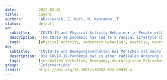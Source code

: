 ```yaml
---
date:          2022-02-01
title:         Cogent
authors:       'Abasıyanık, Z, Kurt, M, Kahraman, T'
status:        default
en:
  subtitle:    'COVID-19 and Physical Activity Behaviour in People with Neurological Diseases: A Systematic Review'
  description: 'The COVID-19 pandemic has led to a radical lifestyle change, which may unintendedly change physical activity levels. We aimed to perform a systematic review to investigate the physical activity changes in people with neurological diseases, and to examine the relationship between physical activity and disease symptoms, and psychosocial factors. The review was performed in accordance with the Preferred Reporting Items for Systematic Reviews and Meta-Analyses (PRISMA) statement. A systematic search of the literature across five databases (PubMed, CINAHL, Web of Science, SCOPUS, and Cochrane Library) was carried out using the keywords relating to COVID-19, physical activity, sedentary behaviour, exercise, and the name of the neurological diseases. The systematic search was updated on 4 February 2021 with the same keywords. Fourteen studies (n = 7662 persons with neurological diseases, n = 1663 healthy controls) were eligible for this review. The study populations were Parkinson disease (n = 7), dementia (n = 1), multiple sclerosis (n = 1), spinal cord injury (n = 1), hereditary spastic paraplegia (n = 1), neuromuscular diseases (n = 1), Charcot-Marie-Tooth neuropathy (n = 1), and epilepsy (n = 1). Thirteen studies reported a decreased physical activity level, one study reported a high interruption rate of physiotherapy/rehabilitation. Furthermore, the physical activity reduction was associated with worse disease symptoms, depression, perceived health, and mental and physical components of quality of life. The COVID-19 pandemic has a negative impact on the physical activity levels of people with neurological diseases, and this change was related to the worsening of disease symptoms and psychosocial factors. '
  tags:        [physical activity, sedentary behaviour, exercise, neurological disease]
de:
  subtitle:    'COVID-19 und Bewegungsverhalten bei Menschen mit neurologischen Erkrankungen: Eine systematische Überprüfung'
  description: 'Die COVID-19-Pandemie hat zu einer radikalen Änderung des Lebensstils geführt, die möglicherweise unbeabsichtigt das Niveau der körperlichen Aktivität verändert. Unser Ziel war es, in einer systematischen Übersichtsarbeit die Veränderungen der körperlichen Aktivität bei Menschen mit neurologischen Erkrankungen zu untersuchen und den Zusammenhang zwischen körperlicher Aktivität und Krankheitssymptomen sowie psychosozialen Faktoren zu untersuchen. Die Untersuchung wurde in Übereinstimmung mit der PRISMA-Erklärung (Preferred Reporting Items for Systematic Reviews and Meta-Analyses) durchgeführt. Es wurde eine systematische Literaturrecherche in fünf Datenbanken (PubMed, CINAHL, Web of Science, SCOPUS und Cochrane Library) durchgeführt, wobei die Schlüsselwörter COVID-19, körperliche Aktivität, sitzende Tätigkeit, Bewegung und die Namen der neurologischen Erkrankungen verwendet wurden. Die systematische Suche wurde am 4. Februar 2021 mit denselben Stichworten aktualisiert. Vierzehn Studien (n = 7662 Personen mit neurologischen Erkrankungen, n = 1663 gesunde Kontrollen) kamen für diese Überprüfung in Frage. Bei den Studienpopulationen handelte es sich um Parkinson (n = 7), Demenz (n = 1), Multiple Sklerose (n = 1), Rückenmarksverletzungen (n = 1), hereditäre spastische Paraplegie (n = 1), neuromuskuläre Erkrankungen (n = 1), Charcot-Marie-Tooth-Neuropathie (n = 1) und Epilepsie (n = 1). Dreizehn Studien berichteten über einen Rückgang der körperlichen Aktivität, eine Studie über eine hohe Unterbrechungsrate der Physiotherapie/Rehabilitation. Darüber hinaus war die Verringerung der körperlichen Aktivität mit einer Verschlechterung der Krankheitssymptome, der Depression, der wahrgenommenen Gesundheit und der geistigen und körperlichen Komponenten der Lebensqualität verbunden. Die COVID-19-Pandemie wirkt sich negativ auf das körperliche Aktivitätsniveau von Menschen mit neurologischen Erkrankungen aus, und diese Veränderung stand im Zusammenhang mit der Verschlechterung von Krankheitssymptomen und psychosozialen Faktoren.' 
  tags:        [sesshaftes Verhalten, Bewegung, neurologische Erkrankung, Körperliche Aktivität]
group:         'Interventions'
credit:        https://doi.org/10.1007/s10882-022-09836-x
---
```


